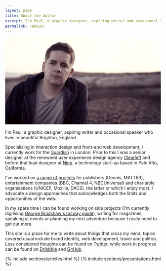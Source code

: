 ```yaml
---
layout: page
title: About the Author
excerpt: I'm Paul, a graphic designer, aspiring writer and occasional speaker who lives in beautiful Brighton, England.
permalink: /about/
---
```

![The author on Brighton beach, May 2010](/assets/images/about/author.jpg)

I'm Paul, a graphic designer, aspiring writer and occasional speaker who lives in beautiful Brighton, England.

Specialising in interaction design and front-end web development, I currently work for the [Guardian][1] in London. Prior to this I was a senior designer at the renowned user experience design agency [Clearleft][2] and before that lead designer at [Ning][3], a technology start-up based in Palo Alto, California.

I've worked on [a range of projects][4] for publishers (Dennis, MATTER), entertainment companies (BBC, Channel 4, NBCUniversal) and charitable organisations (UNICEF, Mozilla, DACS), the latter or which I enjoy most. I advocate a design approaches that acknowledges both the limits and opportunities of the web.

In my spare time I can be found working on side projects (I'm currently digitising [George Bradshaw's railway guide][5]), writing for magazines, speaking at events or planning my next adventure because I really need to get out more.

This site is a place for me to write about things that cross my mind; topics covered usual include brand identity, web development, travel and politics. Less considered thoughts can be found on [Twitter][6], while work in progress can be found on [Dribbble][7] and [GitHub][8].

[1]: http://theguardian.com/
[2]: http://clearleft.com/
[3]: http://ning.com/
[4]: /projects/
[5]: http://bradshawsguide.org/
[6]: https://twitter.com/paulrobertlloyd
[7]: https://dribbble.com/paulrobertlloyd
[8]: https://github.com/paulrobertlloyd

<section class="section section--elsewhere grid">
    {% include sections/articles.html %}
    {% include sections/presentations.html %}
</section>